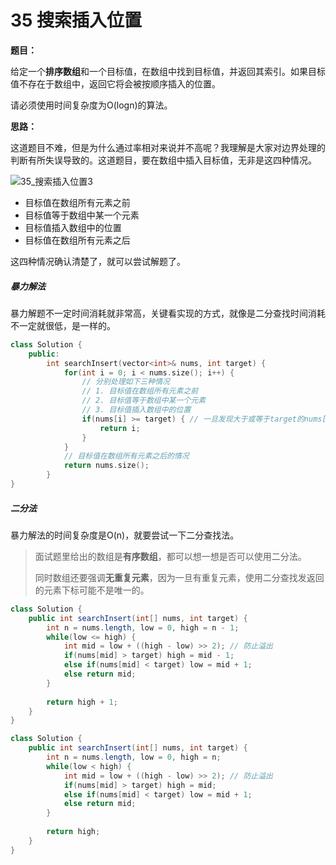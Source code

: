 # 35 搜索插入位置

**题目：**

给定一个**排序数组**和一个目标值，在数组中找到目标值，并返回其索引。如果目标值不存在于数组中，返回它将会被按顺序插入的位置。

请必须使用时间复杂度为O(logn)的算法。



**思路：**

这道题目不难，但是为什么通过率相对来说并不高呢？我理解是大家对边界处理的判断有所失误导致的。这道题目，要在数组中插入目标值，无非是这四种情况。

![35_搜索插入位置3](https://img-blog.csdnimg.cn/20201216232148471.png)

- 目标值在数组所有元素之前
- 目标值等于数组中某一个元素
- 目标值插入数组中的位置
- 目标值在数组所有元素之后

这四种情况确认清楚了，就可以尝试解题了。



##### 暴力解法

暴力解题不一定时间消耗就非常高，关键看实现的方式，就像是二分查找时间消耗不一定就很低，是一样的。

```c++
class Solution {
    public:
    	int searchInsert(vector<int>& nums, int target) {
            for(int i = 0; i < nums.size(); i++) {
                // 分别处理如下三种情况
                // 1. 目标值在数组所有元素之前
                // 2. 目标值等于数组中某一个元素
                // 3. 目标值插入数组中的位置
                if(nums[i] >= target) { // 一旦发现大于或等于target的nums[i]，那么i就是我们要的结果
                    return i;
                }
            }
            // 目标值在数组所有元素之后的情况
            return nums.size();
        }
}
```



##### 二分法

暴力解法的时间复杂度是O(n)，就要尝试一下二分查找法。

> 面试题里给出的数组是**有序数组**，都可以想一想是否可以使用二分法。
>
> 同时数组还要强调**无重复元素**，因为一旦有重复元素，使用二分查找发返回的元素下标可能不是唯一的。

```java
class Solution {
    public int searchInsert(int[] nums, int target) {
        int n = nums.length, low = 0, high = n - 1;
        while(low <= high) {
            int mid = low + ((high - low) >> 2); // 防止溢出
            if(nums[mid] > target) high = mid - 1;
            else if(nums[mid] < target) low = mid + 1;
            else return mid;
        }
        
        return high + 1;
    }
}

class Solution {
    public int searchInsert(int[] nums, int target) {
        int n = nums.length, low = 0, high = n;
        while(low < high) {
            int mid = low + ((high - low) >> 2); // 防止溢出
            if(nums[mid] > target) high = mid;
            else if(nums[mid] < target) low = mid + 1;
            else return mid;
        }
        
        return high;
    }
}
```



























